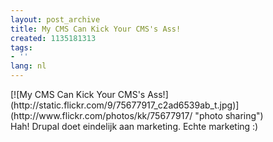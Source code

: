 ```yaml
---
layout: post_archive
title: My CMS Can Kick Your CMS's Ass!
created: 1135181313
tags:
- ''
lang: nl
---
```

<div class="flickr-frame">[![My CMS Can Kick Your CMS's Ass!](http://static.flickr.com/9/75677917_c2ad6539ab_t.jpg)](http://www.flickr.com/photos/kk/75677917/ "photo sharing")</div>Hah! Drupal doet eindelijk aan marketing. Echte marketing :)<br clear="all" /><!--break-->

